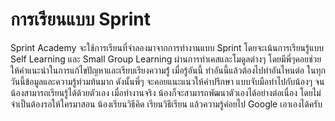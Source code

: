 # การเรียนแบบ Sprint

Sprint Academy จะใช้การเรียนที่จำลองมาจากการทำงานแบบ Sprint โดยจะเน้นการเรียนรู้แบบ Self Learning และ Small Group Learning ผ่านการทำเคสและโมดูลต่างๆ โดยมีพี่ๆคอยช่วยให้คำแนะนำในการแก้ไขปัญหาและเรียบเรียงความรู้่ เมื่อรู้อันนี้ ทำอันนี้แล้วต้องไปทำอันไหนต่อ ในทุกวันนี้ข้อมูลและความรู้ท่วมท้นมาก ดังนั้นพี่ๆ จะคอยแนะแนวให้คำปรึกษา แบบจับมือทำไปกับน้องๆ จนน้องสามารถเรียนรู้ได้ด้วยตัวเอง เมื่อทำงานจริง น้องก็จะสามารถพัฒนาตัวเองได้อย่างต่อเนื่อง โดยไม่จำเป็นต้องรอให้ใครมาสอน น้องเรียนวิธีคิด เรียนวิธีเรียน แล้วความรู้ค่อยไป Google เอาเองได้ครับ
